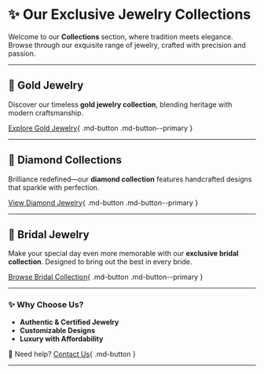 <style>
/* Light Theme */
[data-md-color-scheme="default"] h1, 
[data-md-color-scheme="default"] h2, 
[data-md-color-scheme="default"] h3, 
[data-md-color-scheme="default"] h4, 
[data-md-color-scheme="default"] h5, 
[data-md-color-scheme="default"] h6 {
    color: purple !important;
}

/* Dark Theme */
[data-md-color-scheme="slate"] h1, 
[data-md-color-scheme="slate"] h2, 
[data-md-color-scheme="slate"] h3, 
[data-md-color-scheme="slate"] h4, 
[data-md-color-scheme="slate"] h5, 
[data-md-color-scheme="slate"] h6 {
    color: yellow !important;
}
</style>
# ✨ Our Exclusive Jewelry Collections  

Welcome to our **Collections** section, where tradition meets elegance. Browse through our exquisite range of jewelry, crafted with precision and passion.

---

## 💛 Gold Jewelry  
Discover our timeless **gold jewelry collection**, blending heritage with modern craftsmanship.  

[Explore Gold Jewelry](gold.md){ .md-button .md-button--primary }

---

## 💎 Diamond Collections  
Brilliance redefined—our **diamond collection** features handcrafted designs that sparkle with perfection.  

[View Diamond Jewelry](diamonds.md){ .md-button .md-button--primary }

---

## 👰 Bridal Jewelry  
Make your special day even more memorable with our **exclusive bridal collection**. Designed to bring out the best in every bride.  

[Browse Bridal Collection](bridal.md){ .md-button .md-button--primary }

---

### ✨ Why Choose Us?
- **Authentic & Certified Jewelry**  
- **Customizable Designs**  
- **Luxury with Affordability**  

💬 Need help? [Contact Us](/about/contact/){ .md-button }

---

<style>
.md-button {
    font-size: 1.1rem;
    padding: 10px 20px;
    border-radius: 8px;
}
.md-button--primary {
    background-color: #d4af37;  /* Gold color */
    color: white;
}
.md-button:hover {
    opacity: 0.8;
}
</style>
<style>
/* Slide and highlight heading on hover */
h1:hover,
h2:hover,
h3:hover,
h4:hover,
h5:hover,
h6:hover {
  transform: translateX(4px); /* Slide effect */
  color: var(--md-accent-fg-color); /* Uses your theme's accent */
  text-shadow: 0 0 4px rgba(0, 0, 0, 0.2); /* Soft highlight */
  background: linear-gradient(to right, rgba(255,255,255,0.05), rgba(255,255,255,0)); /* Subtle glow */
  transition: all 0.3s ease-in-out;
  cursor: pointer;
  padding-inline: 4px;
  border-radius: 4px;
}
</style>